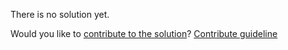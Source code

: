 
There is no solution yet.

Would you like to [contribute to the solution](https://github.com/BFEdev/BFE.dev-solutions/blob/main/quiz/promise-all_en.md)? [Contribute guideline](https://github.com/BFEdev/BFE.dev-solutions#how-to-contribute)
